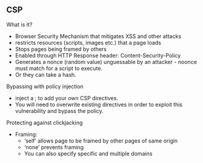 ## CSP
What is it?
* Browser Security Mechanism that mitigates XSS and other attacks
* restricts resources (scripts, images etc.) that a page loads
* Stops pages being framed by others
* Enabled through HTTP Response header: Content-Security-Policy
* Generates a nonce (random value) unguessable by an attacker - noonce must match for a script to execute.
* Or they can take a hash.

Bypassing with policy injection
* inject a ; to add your own CSP directives.
* You will need to overwrite existing directives in order to exploit this vulnerability and bypass the policy.

Protecting against clickjacking
* Framing:
   	* ‘self’ allows page to be framed by other pages of same origin
   	* ‘none’ prevents framing
   	* You can also specify specific and multiple domains

